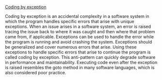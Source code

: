 [Coding by exception](https://en.wikipedia.org/wiki/Coding_by_exception)

Coding by exception is an accidental complexity in a software system in which the program handles specific errors that arise with unique exceptions. When an issue arises in a software system, an error is raised tracing the issue back to where it was caught and then where that problem came from, if applicable. Exceptions can be used to handle the error while the program is running and avoid crashing the system. Exceptions should be generalized and cover numerous errors that arise. Using these exceptions to handle specific errors that arise to continue the program is called coding by exception. This anti-pattern can quickly degrade software in performance and maintainability. Executing code even after the exception is raised resembles the goto method in many software languages, which is also considered poor practice.

